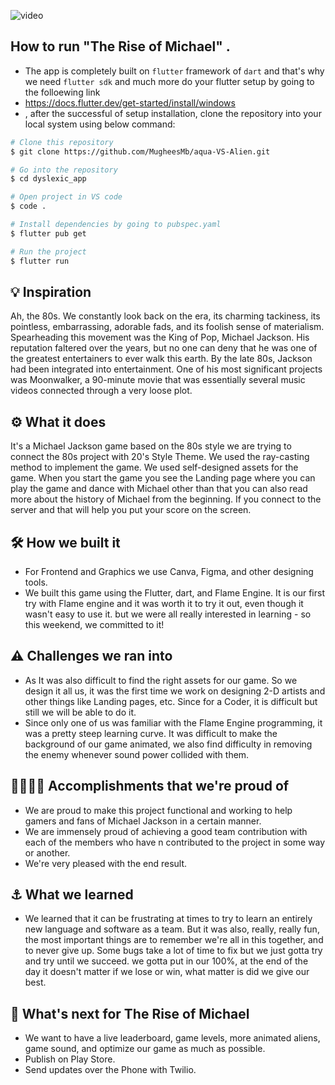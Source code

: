 ![video](https://user-images.githubusercontent.com/81790585/198872229-f47d2215-a094-457a-b4a3-d8cf330923db.gif)


## How to run "The Rise of Michael" .
- The app is completely built on `flutter` framework of `dart` and that's why we need `flutter sdk` and much more do your flutter setup by going to the folloewing link
- https://docs.flutter.dev/get-started/install/windows
-  , after the successful of setup installation, clone the repository into your local system using below command:

```bash
# Clone this repository
$ git clone https://github.com/MugheesMb/aqua-VS-Alien.git

# Go into the repository
$ cd dyslexic_app

# Open project in VS code
$ code .

# Install dependencies by going to pubspec.yaml
$ flutter pub get

# Run the project
$ flutter run

```


## 💡 Inspiration
Ah, the 80s. We constantly look back on the era, its charming tackiness, its pointless, embarrassing, adorable fads, and its foolish sense of materialism. Spearheading this movement was the King of Pop, Michael Jackson. His reputation faltered over the years, but no one can deny that he was one of the greatest entertainers to ever walk this earth. By the late 80s, Jackson had been integrated into entertainment. One of his most significant projects was Moonwalker, a 90-minute movie that was essentially several music videos connected through a very loose plot.

## ⚙️ What it does
It's a Michael Jackson game based on the 80s style we are trying to connect the 80s project with 20's Style Theme. We used the ray-casting method to implement the game. We used self-designed assets for the game. When you start the game you see the Landing page where you can play the game and dance with Michael other than that you can also read more about the history of Michael from the beginning. If you connect to the server and that will help you put your score on the screen.

## 🛠️ How we built it
- For Frontend and Graphics we use Canva, Figma, and other designing tools. 
- We built this game using the Flutter, dart, and Flame Engine. It is our first try with Flame engine and it 
  was worth it to try it out, even though it wasn't easy to use it. but we were all really interested in 
  learning - so this weekend, we committed to it!

## ⚠️ Challenges we ran into
- As It was also difficult to find the right assets for our game. So we design it all us, it was the first time we work on designing 2-D artists and other things like Landing pages, etc. Since for a Coder, it is difficult but still we will be able to do it.
- Since only one of us was familiar with the Flame Engine programming, it was a pretty steep learning curve. It was difficult to make the background of our game animated, we also find difficulty in removing the enemy whenever sound power collided with them. 

## 👩‍💼🧑‍💻 Accomplishments that we're proud of
- We are proud to make this project functional and working to help gamers and fans of Michael Jackson 
  in a certain manner.
- We are immensely proud of achieving a good team contribution with each of the members who have n 
  contributed to the project in some way or another.
- We're very pleased with the end result.

## ⚓ What we learned
- We learned that it can be frustrating at times to try to learn an entirely new language and software as a team. But it was also, really, really fun, the most important things are to remember we're all in this together, and to never give up. Some bugs take a lot of time to fix but we just gotta try and try until we succeed. we gotta put in our 100%, at the end of the day it doesn't matter if we lose or win, what matter is did we give our best.


## 🤝 What's next for The Rise of Michael
- We want to have a live leaderboard, game levels, more animated aliens, game sound, and optimize our game as much as possible.
- Publish on Play Store.
- Send updates over the Phone with Twilio.
